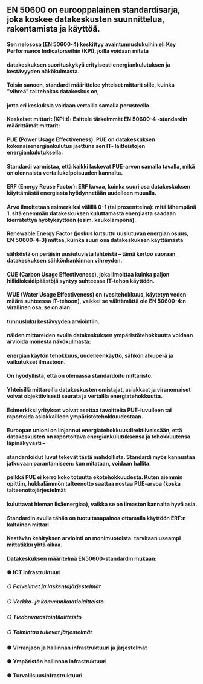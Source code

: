## EN 50600 on eurooppalainen standardisarja, joka koskee datakeskusten suunnittelua, rakentamista ja käyttöä. 
#### Sen nelososa (EN 50600-4) keskittyy avaintunnuslukuihin eli Key Performance Indicatorseihin (KPI), joilla voidaan mitata
#### datakeskuksen suorituskykyä erityisesti energiankulutuksen ja kestävyyden näkökulmasta. 
#### Toisin sanoen, standardi määrittelee yhteiset mittarit sille, kuinka "vihreä" tai tehokas datakeskus on,
#### jotta eri keskuksia voidaan vertailla samalla perusteella.
#### Keskeiset mittarit (KPI:t): Esittele tärkeimmät EN 50600-4 -standardin määrittämät mittarit:
#### PUE (Power Usage Effectiveness): PUE on datakeskuksen kokonaisenergiankulutus jaettuna sen IT- laitteistojen energiankulutuksella. 
#### Standardi varmistaa, että kaikki laskevat PUE-arvon samalla tavalla, mikä on olennaista vertailukelpoisuuden kannalta.
#### ERF (Energy Reuse Factor): ERF kuvaa, kuinka suuri osa datakeskuksen käyttämästä energiasta hyödynnetään uudelleen muualla. 
#### Arvo ilmoitetaan esimerkiksi välillä 0–1 (tai prosentteina): mitä lähempänä 1, sitä enemmän datakeskuksen kuluttamasta energiasta saadaan kierrätettyä hyötykäyttöön (esim. kaukolämpönä).
#### Renewable Energy Factor (joskus kutsuttu uusiutuvan energian osuus, EN 50600-4-3) mittaa, kuinka suuri osa datakeskuksen käyttämästä
#### sähköstä on peräisin uusiutuvista lähteistä – tämä kertoo suoraan datakeskuksen sähkönhankinnan vihreyden.
#### CUE (Carbon Usage Effectiveness), joka ilmoittaa kuinka paljon hiilidioksidipäästöjä syntyy suhteessa IT-tehon käyttöön.
#### WUE (Water Usage Effectiveness) on (vesitehokkuus, käytetyn veden määrä suhteessa IT-tehoon), vaikkei se välttämättä ole EN 50600-4:n virallinen osa, se on alan 
#### tunnusluku kestävyyden arviointiin. 
#### näiden mittareiden avulla datakeskuksen ympäristötehokkuutta voidaan arvioida monesta näkökulmasta: 
#### energian käytön tehokkuus, uudelleenkäyttö, sähkön alkuperä ja vaikutukset ilmastoon.

#### On hyödyllistä, että on olemassa standardoitu mittaristo. 
#### Yhteisillä mittareilla datakeskusten omistajat, asiakkaat ja viranomaiset voivat objektiivisesti seurata ja vertailla energiatehokkuutta. 
#### Esimerkiksi yritykset voivat asettaa tavoitteita PUE-luvulleen tai raportoida asiakkailleen ympäristötehokkuudestaan. 
#### Euroopan unioni on linjannut energiatehokkuusdirektiiveissään, että datakeskusten on raportoitava energiankulutuksensa ja tehokkuutensa läpinäkyvästi – 
#### standardoidut luvut tekevät tästä mahdollista. Standardi myös kannustaa jatkuvaan parantamiseen: kun mitataan, voidaan hallita.

#### pelkkä PUE ei kerro koko totuutta ekotehokkuudesta. Kuten aiemmin opittiin, hukkalämmön talteenotto saattaa nostaa PUE-arvoa (koska talteenottojärjestelmät 
#### kuluttavat hieman lisäenergiaa), vaikka se on ilmaston kannalta hyvä asia. 
#### Standardin avulla tähän on tuotu tasapainoa ottamalla käyttöön ERF:n kaltainen mittari. 
#### Kestävän kehityksen arviointi on monimuotoista: tarvitaan useampi mittatikku yhtä aikaa.

#### Datakeskuksen määritelmä EN50600-standardin mukaan:
#### ●	ICT infrastruktuuri
##### ○	Palvelimet ja laskentajärjestelmät
##### ○	Verkko- ja kommunikaatiolaitteisto
##### ○	Tiedonvarastointilaitteisto
##### ○	Toimintaa tukevat järjestelmät
#### ●	Virranjaon ja hallinnan infrastruktuuri ja järjestelmät
#### ●	Ympäristön hallinnan infrastruktuuri
#### ●	Turvallisuusinfrastruktuuri

